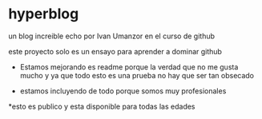 # hyperblog
un blog increible echo por Ivan Umanzor en el curso de github 

este proyecto solo es un ensayo para aprender a dominar github

* Estamos mejorando es readme porque la verdad que no me gusta mucho y ya que todo esto es una prueba no hay que ser tan obsecado

* estamos incluyendo de todo porque somos muy profesionales 

*esto es publico y esta disponible para todas las edades